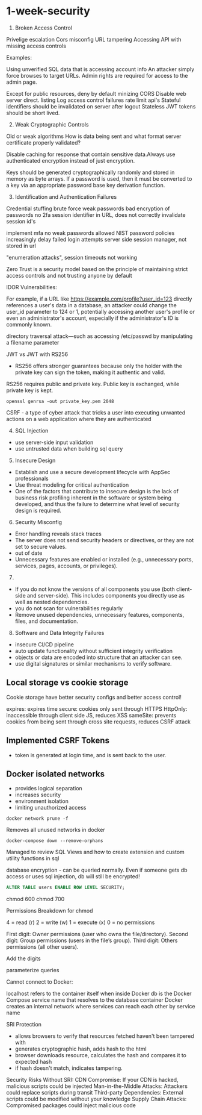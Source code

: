 # 1-week-security

1. Broken Access Control

Privelige escalation
Cors misconfig
URL tampering
Accessing API with missing access controls

Examples:

Using unverified SQL data that is accessing account info
An attacker simply force browses to target URLs. Admin rights are required for access to the admin page.

Except for public resources, deny by default
minizing CORS
Disable web server direct. listing
Log access control failures
rate limit api's
Stateful identifiers should be invalidated on server after logout
Stateless JWT tokens should be short lived.

2. Weak Cryptographic Controls

Old or weak algorithms
How is data being sent and what format
server certificate properly validated?

Disable caching for response that contain sensitive data.Always use authenticated encryption instead of just encryption.

Keys should be generated cryptographically randomly and stored in memory as byte arrays. If a password is used, then it must be converted to a key via an appropriate password base key derivation function. 


3. Identification and Authentication Failures

Credential stuffing
brute force
weak passwords
bad encryption of passwords
no 2fa
session identifier in URL, does not correctly invalidate session id's

implement mfa
no weak passwords allowed
NIST password policies
increasingly delay failed login attempts
server side session manager, not stored in url

"enumeration attacks", session timeouts not working

Zero Trust is a security model based on the principle of maintaining strict access controls and not trusting anyone by default

IDOR Vulnerabilities: 

For example, if a URL like https://example.com/profile?user_id=123 directly references a user's data in a database, an attacker could change the user_id parameter to 124 or 1, potentially accessing another user's profile or even an administrator's account, especially if the administrator's ID is commonly known.

directory traversal attack—such as accessing /etc/passwd by manipulating a filename parameter

JWT vs JWT with RS256

- RS256 offers stronger guarantees because only the holder with the private key can sign the token, making it authentic and valid.

RS256 requires public and private key. Public key is exchanged, while private key is kept.

```
openssl genrsa -out private_key.pem 2048
```

CSRF - a type of cyber attack that tricks a user into executing unwanted actions on a web application where they are authenticated

4. SQL Injection

- use server-side input validation
- use untrusted data when building sql query

5. Insecure Design

- Establish and use a secure development lifecycle with AppSec professionals
- Use threat modeling for critical authentication
- One of the factors that contribute to insecure design is the lack of business risk profiling inherent in the software or system being developed, and thus the failure to determine what level of security design is required.

6. Security Misconfig

- Error handling reveals stack traces
- The server does not send security headers or directives, or they are not set to secure values.
- out of date
- Unnecessary features are enabled or installed (e.g., unnecessary ports, services, pages, accounts, or privileges).

7. 
- If you do not know the versions of all components you use (both client-side and server-side). This includes components you directly use as well as nested dependencies.
- you do not scan for vulnerabilities regularly
- Remove unused dependencies, unnecessary features, components, files, and documentation.

8. Software and Data Integrity Failures
- insecure CI/CD pipeline
- auto update functionality without sufficient integrity verification
- objects or data are encoded into structure that an attacker can see.
- use digital signatures or similar mechanisms to verify software. 

## Local storage vs cookie storage

Cookie storage have better security configs and better access control!

expires: expires time
secure: cookies only sent through HTTPS
HttpOnly: inaccessible through client side JS, reduces XSS
sameSite: prevents cookies from being sent through cross site requests, reduces CSRF attack

## Implemented CSRF Tokens

- token is generated at login time, and is sent back to the user. 

## Docker isolated networks

- provides logical separation
- increases security 
- environment isolation
- limiting unauthorized access

```
docker network prune -f
```

Removes all unused networks in docker 

```
docker-compose down --remove-orphans
```

Managed to review SQL Views and how to create extension and custom utility functions in sql

database encryption - can be queried normally. Even if someone gets db access or uses sql injection, db will still be encrypted!

```sql
ALTER TABLE users ENABLE ROW LEVEL SECURITY;
```


chmod 600
chmod 700

Permissions Breakdown for chmod

4 = read (r)
2 = write (w)
1 = execute (x)
0 = no permissions

First digit: Owner permissions (user who owns the file/directory).
Second digit: Group permissions (users in the file’s group).
Third digit: Others permissions (all other users).

Add the digits

parameterize queries 

Cannot connect to Docker:

localhost refers to the container itself when inside Docker
db is the Docker Compose service name that resolves to the database container
Docker creates an internal network where services can reach each other by service name

SRI Protection
- allows browsers to verify that resources fetched haven't been tampered with
- generates cryptographic hash, adds hash to the html
- browser downloads resource, calculates the hash and compares it to expected hash
- if hash doesn't match, indicates tampering.

 Security Risks Without SRI:
CDN Compromise: If your CDN is hacked, malicious scripts could be injected
Man-in-the-Middle Attacks: Attackers could replace scripts during transit
Third-party Dependencies: External scripts could be modified without your knowledge
Supply Chain Attacks: Compromised packages could inject malicious code

